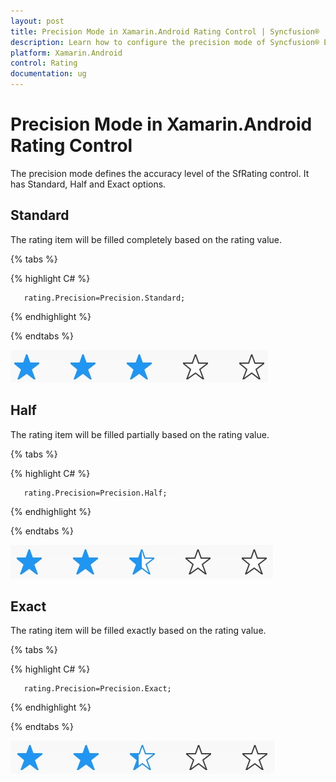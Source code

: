 ```yaml
---
layout: post
title: Precision Mode in Xamarin.Android Rating Control | Syncfusion®
description: Learn how to configure the precision mode of Syncfusion® Essential® Xamarin.Android Rating control for different rating accuracy levels.
platform: Xamarin.Android
control: Rating
documentation: ug
---
```


# Precision Mode in Xamarin.Android Rating Control

The precision mode defines the accuracy level of the SfRating control. It has Standard, Half and Exact options.

## Standard

The rating item will be filled completely based on the rating value.

{% tabs %}

{% highlight C# %}

	   rating.Precision=Precision.Standard;

{% endhighlight %}

{% endtabs %}

![Standard_Images1](images/standard.jpg)

## Half

The rating item will be filled partially based on the rating value.

{% tabs %}

{% highlight C# %}

	   rating.Precision=Precision.Half;

{% endhighlight %}

{% endtabs %}

![Half_Images2](images/half.jpg) 

## Exact

The rating item will be filled exactly based on the rating value.

{% tabs %}

{% highlight C# %}

	   rating.Precision=Precision.Exact;

{% endhighlight %}

{% endtabs %}

![Exact_Images3](images/exact.jpg) 




